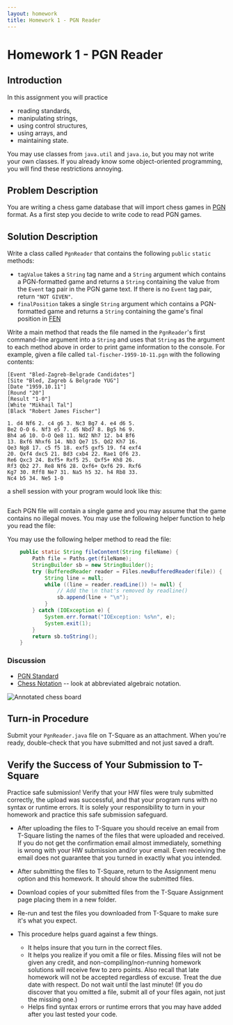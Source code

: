 ```yaml
---
layout: homework
title: Homework 1 - PGN Reader
---
```


# Homework 1 - PGN Reader

## Introduction

In this assignment you will practice

- reading standards,
- manipulating strings,
- using control structures,
- using arrays, and
- maintaining state.

You may use classes from `java.util` and `java.io`, but you may not write your own classes. If you already know some object-oriented programming, you will find these restrictions annoying.

## Problem Description

You are writing a chess game database that will import chess games in [PGN](http://www.saremba.de/chessgml/standards/pgn/pgn-complete.htm) format. As a first step you decide to write code to read PGN games.

## Solution Description

Write a class called `PgnReader` that contains the following `public` `static` methods:

- `tagValue` takes a `String` tag name and a `String` argument which contains a PGN-formatted game and returns a `String` containing the value from the `Event` tag pair in the PGN game text. If there is no `Event` tag pair, return `"NOT GIVEN"`.
- `finalPosition` takes a single `String` argument which contains a PGN-formatted game and returns a `String` containing the game's final position in [FEN](http://www.saremba.de/chessgml/standards/pgn/pgn-complete.htm#c16.1)

Write a main method that reads the file named in the `PgnReader`'s first command-line argument into a `String` and uses that `String` as the argument to each method above in order to print game information to the console. For example, given a file called `tal-fischer-1959-10-11.pgn` with the following contents:

```pgn
[Event "Bled-Zagreb-Belgrade Candidates"]
[Site "Bled, Zagreb & Belgrade YUG"]
[Date "1959.10.11"]
[Round "20"]
[Result "1-0"]
[White "Mikhail Tal"]
[Black "Robert James Fischer"]

1. d4 Nf6 2. c4 g6 3. Nc3 Bg7 4. e4 d6 5.
Be2 O-O 6. Nf3 e5 7. d5 Nbd7 8. Bg5 h6 9.
Bh4 a6 10. O-O Qe8 11. Nd2 Nh7 12. b4 Bf6
13. Bxf6 Nhxf6 14. Nb3 Qe7 15. Qd2 Kh7 16.
Qe3 Ng8 17. c5 f5 18. exf5 gxf5 19. f4 exf4
20. Qxf4 dxc5 21. Bd3 cxb4 22. Rae1 Qf6 23.
Re6 Qxc3 24. Bxf5+ Rxf5 25. Qxf5+ Kh8 26.
Rf3 Qb2 27. Re8 Nf6 28. Qxf6+ Qxf6 29. Rxf6
Kg7 30. Rff8 Ne7 31. Na5 h5 32. h4 Rb8 33.
Nc4 b5 34. Ne5 1-0
```

a shell session with your program would look like this:

```sh
```

Each PGN file will contain a single game and you may assume that the game contains no illegal moves. You may use the following helper function to help you read the file:

You may use the following helper method to read the file:

```Java
    public static String fileContent(String fileName) {
        Path file = Paths.get(fileName);
        StringBuilder sb = new StringBuilder();
        try (BufferedReader reader = Files.newBufferedReader(file)) {
            String line = null;
            while ((line = reader.readLine()) != null) {
                // Add the \n that's removed by readline()
                sb.append(line + "\n");
            }
        } catch (IOException e) {
            System.err.format("IOException: %s%n", e);
            System.exit(1);
        }
        return sb.toString();
    }
```

### Discussion


- [PGN Standard](http://www.saremba.de/chessgml/standards/pgn/pgn-complete.htm)
- [Chess Notation](9http://www.chesscorner.com/tutorial/basic/notation/notate.htm) -- look at abbreviated algebraic notation.

![Annotated chess board](chess-board.jpg)

## Turn-in Procedure

Submit your `PgnReader.java` file on T-Square as an attachment.  When you're ready, double-check that you have submitted and not just saved a draft.

## Verify the Success of Your Submission to T-Square

Practice safe submission! Verify that your HW files were truly submitted correctly, the upload was successful, and that your program runs with no syntax or runtime errors. It is solely your responsibility to turn in your homework and practice this safe submission safeguard.

- After uploading the files to T-Square you should receive an email from T-Square listing the names of the files that were uploaded and received. If you do not get the confirmation email almost immediately, something is wrong with your HW submission and/or your email. Even receiving the email does not guarantee that you turned in exactly what you intended.
- After submitting the files to T-Square, return to the Assignment menu option and this homework. It should show the submitted files.
- Download copies of your submitted files from the T-Square Assignment page placing them in a new folder.
- Re-run and test the files you downloaded from T-Square to make sure it's what you expect.
- This procedure helps guard against a few things.

    - It helps insure that you turn in the correct files.
    - It helps you realize if you omit a file or files. Missing files will not be given any credit, and non-compiling/non-running homework solutions will receive few to zero points. Also recall that late homework will not be accepted regardless of excuse. Treat the due date with respect.  Do not wait until the last minute!
(If you do discover that you omitted a file, submit all of your files again, not just the missing one.)
    - Helps find syntax errors or runtime errors that you may have added after you last tested your code.
